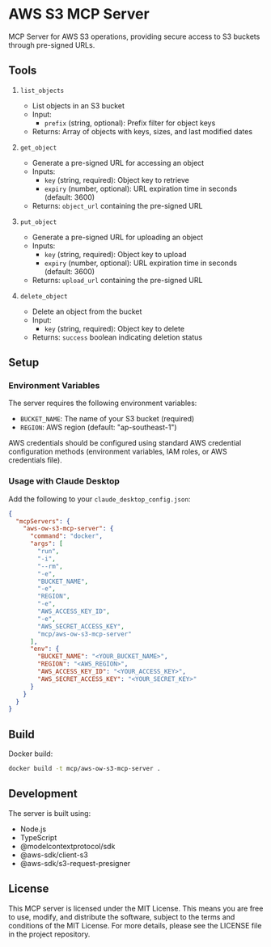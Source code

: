 # AWS S3 MCP Server

MCP Server for AWS S3 operations, providing secure access to S3 buckets through pre-signed URLs.

## Tools

1. `list_objects`
   - List objects in an S3 bucket
   - Input:
     - `prefix` (string, optional): Prefix filter for object keys
   - Returns: Array of objects with keys, sizes, and last modified dates

2. `get_object`
   - Generate a pre-signed URL for accessing an object
   - Inputs:
     - `key` (string, required): Object key to retrieve
     - `expiry` (number, optional): URL expiration time in seconds (default: 3600)
   - Returns: `object_url` containing the pre-signed URL

3. `put_object`
   - Generate a pre-signed URL for uploading an object
   - Inputs:
     - `key` (string, required): Object key to upload
     - `expiry` (number, optional): URL expiration time in seconds (default: 3600)
   - Returns: `upload_url` containing the pre-signed URL

4. `delete_object`
   - Delete an object from the bucket
   - Input:
     - `key` (string, required): Object key to delete
   - Returns: `success` boolean indicating deletion status

## Setup

### Environment Variables

The server requires the following environment variables:

- `BUCKET_NAME`: The name of your S3 bucket (required)
- `REGION`: AWS region (default: "ap-southeast-1")

AWS credentials should be configured using standard AWS credential configuration methods (environment variables, IAM roles, or AWS credentials file).

### Usage with Claude Desktop

Add the following to your `claude_desktop_config.json`:

```json
{
  "mcpServers": {
    "aws-ow-s3-mcp-server": {
      "command": "docker",
      "args": [
        "run",
        "-i",
        "--rm",
        "-e",
        "BUCKET_NAME",
        "-e",
        "REGION",
        "-e",
        "AWS_ACCESS_KEY_ID",
        "-e",
        "AWS_SECRET_ACCESS_KEY",
        "mcp/aws-ow-s3-mcp-server"
      ],
      "env": {
        "BUCKET_NAME": "<YOUR_BUCKET_NAME>",
        "REGION": "<AWS_REGION>",
        "AWS_ACCESS_KEY_ID": "<YOUR_ACCESS_KEY>",
        "AWS_SECRET_ACCESS_KEY": "<YOUR_SECRET_KEY>"
      }
    }
  }
}
```

## Build

Docker build:

```bash
docker build -t mcp/aws-ow-s3-mcp-server .
```

## Development

The server is built using:

- Node.js
- TypeScript
- @modelcontextprotocol/sdk
- @aws-sdk/client-s3
- @aws-sdk/s3-request-presigner

## License

This MCP server is licensed under the MIT License. This means you are free to use, modify, and distribute the software, subject to the terms and conditions of the MIT License. For more details, please see the LICENSE file in the project repository.
